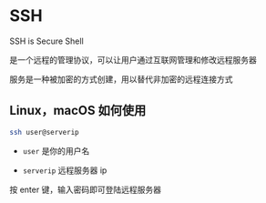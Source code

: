 # SSH

SSH is Secure Shell

是一个远程的管理协议，可以让用户通过互联网管理和修改远程服务器

服务是一种被加密的方式创建，用以替代非加密的远程连接方式

## Linux，macOS 如何使用

```bash
ssh user@serverip
```

- `user` 是你的用户名

- `serverip` 远程服务器 ip

按 enter 键，输入密码即可登陆远程服务器
